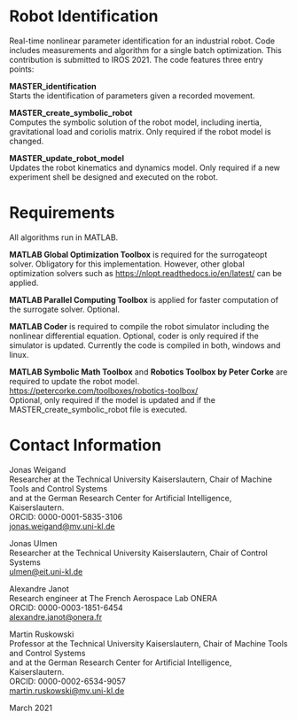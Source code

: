 # Robot Identification
Real-time nonlinear parameter identification for an industrial robot. Code includes measurements and algorithm for a single batch optimization.
This contribution is submitted to IROS 2021. The code features three entry points:

**MASTER_identification** \
Starts the identification of parameters given a recorded movement.

**MASTER_create_symbolic_robot** \
Computes the symbolic solution of the robot model, including inertia, gravitational load and coriolis matrix.
Only required if the robot model is changed.

**MASTER_update_robot_model** \
Updates the robot kinematics and dynamics model.
Only required if a new experiment shell be designed and executed on the robot.

# Requirements
All algorithms run in MATLAB.

**MATLAB Global Optimization Toolbox** is required for the surrogateopt solver. Obligatory for this implementation. 
However, other global optimization solvers such as https://nlopt.readthedocs.io/en/latest/ can be applied.

**MATLAB Parallel Computing Toolbox** is applied for faster computation of the surrogate solver. Optional.

**MATLAB Coder** is required to compile the robot simulator including the nonlinear differential equation. 
Optional, coder is only required if the simulator is updated.
Currently the code is compiled in both, windows and linux.

**MATLAB Symbolic Math Toolbox** and **Robotics Toolbox by Peter Corke** are required to update the robot model.\
https://petercorke.com/toolboxes/robotics-toolbox/ \
Optional, only required if the model is updated and if the MASTER_create_symbolic_robot file is executed.

# Contact Information

Jonas Weigand \
Researcher at the Technical University Kaiserslautern, Chair of Machine Tools and Control Systems\
and at the German Research Center for Artificial Intelligence, Kaiserslautern.\
ORCID: 0000-0001-5835-3106 \
jonas.weigand@mv.uni-kl.de

Jonas Ulmen \
Researcher at the Technical University Kaiserslautern, Chair of Control Systems\
ulmen@eit.uni-kl.de

Alexandre Janot \
Research engineer at The French Aerospace Lab ONERA\
ORCID: 0000-0003-1851-6454 \
alexandre.janot@onera.fr

Martin Ruskowski \
Professor at the Technical University Kaiserslautern, Chair of Machine Tools and Control Systems\
and at the German Research Center for Artificial Intelligence, Kaiserslautern.\
ORCID: 0000-0002-6534-9057 \
martin.ruskowski@mv.uni-kl.de

March 2021
